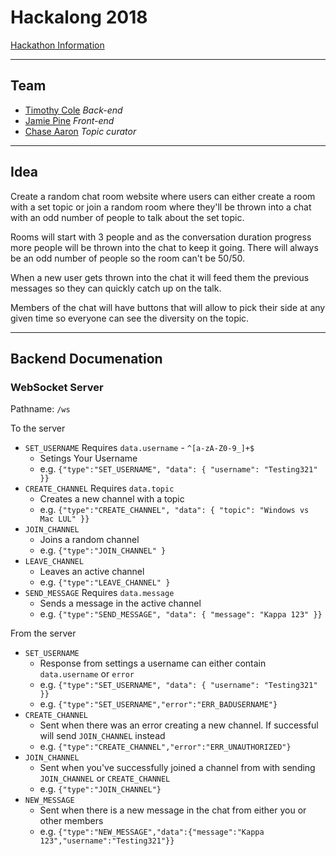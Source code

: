 # Hackalong 2018
[Hackathon Information](https://hackalong.devpost.com/)

---

## Team
 - [Timothy Cole](https://www.twitch.tv/modesttim) *Back-end*
 - [Jamie Pine](https://www.twitch.tv/jamiepinelive) *Front-end*
 - [Chase Aaron](https://www.twitch.tv/doubleayeeron) *Topic curator*

---

## Idea
Create a random chat room website where users can either create a room with a set topic or join a random room where they'll be thrown into a chat with an odd number of people to talk about the set topic.

Rooms will start with 3 people and as the conversation duration progress more people will be thrown into the chat to keep it going. There will always be an odd number of people so the room can't be 50/50.

When a new user gets thrown into the chat it will feed them the previous messages so they can quickly catch up on the talk.

Members of the chat will have buttons that will allow to pick their side at any given time so everyone can see the diversity on the topic.

---

## Backend Documenation

### WebSocket Server
Pathname: `/ws`

To the server
 - `SET_USERNAME` Requires `data.username` - `^[a-zA-Z0-9_]+$`
	- Setings Your Username
	- e.g. `{"type":"SET_USERNAME", "data": { "username": "Testing321" }}`
 - `CREATE_CHANNEL` Requires `data.topic`
	- Creates a new channel with a topic
	- e.g. `{"type":"CREATE_CHANNEL", "data": { "topic": "Windows vs Mac LUL" }}`
 - `JOIN_CHANNEL`
	- Joins a random channel
	- e.g. `{"type":"JOIN_CHANNEL" }`
 - `LEAVE_CHANNEL`
	- Leaves an active channel
	- e.g. `{"type":"LEAVE_CHANNEL" }`
 - `SEND_MESSAGE` Requires `data.message`
	- Sends a message in the active channel
	- e.g. `{"type":"SEND_MESSAGE", "data": { "message": "Kappa 123" }}`

From the server
 - `SET_USERNAME`
	- Response from settings a username can either contain `data.username` or `error`
	- e.g. `{"type":"SET_USERNAME", "data": { "username": "Testing321" }}`
	- e.g. `{"type":"SET_USERNAME","error":"ERR_BADUSERNAME"}`
 - `CREATE_CHANNEL`
	- Sent when there was an error creating a new channel. If successful will send `JOIN_CHANNEL` instead
	- e.g. `{"type":"CREATE_CHANNEL","error":"ERR_UNAUTHORIZED"}`
 - `JOIN_CHANNEL`
	- Sent when you've successfully joined a channel from with sending `JOIN_CHANNEL` or `CREATE_CHANNEL`
	- e.g. `{"type":"JOIN_CHANNEL"}`
 - `NEW_MESSAGE`
	- Sent when there is a new message in the chat from either you or other members
	- e.g. `{"type":"NEW_MESSAGE","data":{"message":"Kappa 123","username":"Testing321"}}`